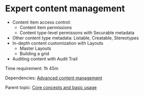 # Expert content management

- Content item access control:
  - Content item permissions
  - Content type-level permissons with Securable metadata
- Other content type metadata: Listable, Creatable, Stereotypes
- In-depth content customization with Layouts
  - Master Layouts
  - Building a grid
- Auditing content with Audit Trail

Time requirement: 1h 45m

Dependencies: [Advanced content management](AdvancedContentManagement)

Parent topic: [Core concepts and basic usage](./)
